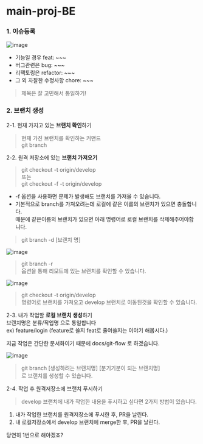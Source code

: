 # main-proj-BE



### 1. 이슈등록
  ![image](https://user-images.githubusercontent.com/53857239/168947013-797d54c2-e577-49bf-9a39-7a7ba9e596cc.png)
- 기능일 경우 feat: ~~~  
- 버그관련은  bug: ~~~  
- 리팩토링은  refactor: ~~~  
- 그 외 자잘한 수정사항 chore: ~~~  

> 제목은 잘 고민해서 통일하기!

### 2. 브랜치 생성  
  
2-1. 현재 가지고 있는 **브랜치 확인**하기
> 현재 가진 브랜치를 확인하는 커맨드  
> git branch  

2-2. 원격 저장소에 있는 **브랜치 가져오기**  
> git checkout -t origin/develop  
> 또는   
> git checkout -f -t origin/develop
- -f 옵션을 사용하면 문제가 발생해도 브랜치를 가져올 수 있습니다.
- 기본적으로 branch를 가져오려는데 로컬에 같은 이름의 브랜치가 있으면 충돌합니다.  
  때문에 같은이름의 브랜치가 있으면 아래 명령어로 로컬 브랜치를 삭제해주어야합니다.
> git branch -d [브랜치 명]  

![image](https://user-images.githubusercontent.com/53857239/168986629-971fd45f-29f6-411a-bdbf-7d3648531560.png)
> git branch -r  
옵션을 통해 리모트에 있는 브랜치를 확인할 수 있습니다.

![image](https://user-images.githubusercontent.com/53857239/169193241-2e6b9436-e86b-4510-a2ea-56c5d0bdcecd.png)
> git checkout -t origin/develop  
명령어로 브랜치를 가져오고 develop 브랜치로 이동된것을 확인할 수 있습니다.

2-3. 내가 작업할 **로컬 브랜치 생성**하기  
브랜치명은  분류/작업명 으로 통일합니다  
ex) feature/login (feature로 쓸지 feat로 줄여쓸지는 이야기 해봅시다.)  

지금 작업은 간단한 문서화이기 때문에 docs/git-flow 로 하겠습니다.

![image](https://user-images.githubusercontent.com/53857239/169195366-13200a4c-a0c2-467c-9375-08cd91c3d429.png)
> git branch [생성하려는 브랜치명] [분기기분이 되는 브랜치명]  
로 브랜치를 생성할 수 있습니다.

2-4. 작업 후 원격저장소에 브랜치 푸시하기
> develop 브랜치에 내가 작업한 내용을 푸시하고 싶다면 2가지 방법이 있습니다.
1. 내가 작업한 브랜치를 원격저장소에 푸시한 후, PR을 날린다.
2. 내 로컬저장소에서 develop 브랜치에 merge한 후, PR을 날린다.

당연히 1번으로 해야겠죠?

